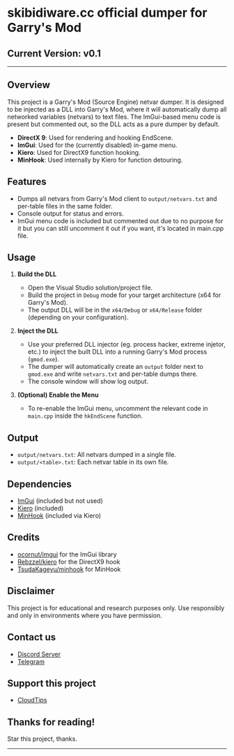 # skibidiware.cc official dumper for Garry's Mod

## Current Version: v0.1

---

## Overview

This project is a Garry's Mod (Source Engine) netvar dumper. It is designed to be injected as a DLL into Garry's Mod, where it will automatically dump all networked variables (netvars) to text files. The ImGui-based menu code is present but commented out, so the DLL acts as a pure dumper by default.

- **DirectX 9**: Used for rendering and hooking EndScene.
- **ImGui**: Used for the (currently disabled) in-game menu.
- **Kiero**: Used for DirectX9 function hooking.
- **MinHook**: Used internally by Kiero for function detouring.

## Features

- Dumps all netvars from Garry's Mod client to `output/netvars.txt` and per-table files in the same folder.
- Console output for status and errors.
- ImGui menu code is included but commented out due to no purpose for it but you can still uncomment it out if you want, it's located in main.cpp file.

## Usage

1. **Build the DLL**
   - Open the Visual Studio solution/project file.
   - Build the project in `Debug` mode for your target architecture (x64 for Garry's Mod).
   - The output DLL will be in the `x64/Debug` or `x64/Release` folder (depending on your configuration).

2. **Inject the DLL**
   - Use your preferred DLL injector (eg. process hacker, extreme injetor, etc.) to inject the built DLL into a running Garry's Mod process (`gmod.exe`).
   - The dumper will automatically create an `output` folder next to `gmod.exe` and write `netvars.txt` and per-table dumps there.
   - The console window will show log output.

3. **(Optional) Enable the Menu**
   - To re-enable the ImGui menu, uncomment the relevant code in `main.cpp` inside the `hkEndScene` function.

## Output

- `output/netvars.txt`: All netvars dumped in a single file.
- `output/<table>.txt`: Each netvar table in its own file.

## Dependencies

- [ImGui](https://github.com/ocornut/imgui) (included but not used)
- [Kiero](https://github.com/Rebzzel/kiero) (included)
- [MinHook](https://github.com/TsudaKageyu/minhook) (included via Kiero)

## Credits

- [ocornut/imgui](https://github.com/ocornut/imgui) for the ImGui library
- [Rebzzel/kiero](https://github.com/Rebzzel/kiero) for the DirectX9 hook
- [TsudaKageyu/minhook](https://github.com/TsudaKageyu/minhook) for MinHook

## Disclaimer

This project is for educational and research purposes only. Use responsibly and only in environments where you have permission.

## Contact us

- [Discord Server](https://discord.gg/zhQWEWBEqG)
- [Telegram](https://t.me/skibidiware_official)

## Support this project

- [CloudTips](https://pay.cloudtips.ru/p/9efc03ba)

## Thanks for reading!

Star this project, thanks.

---
